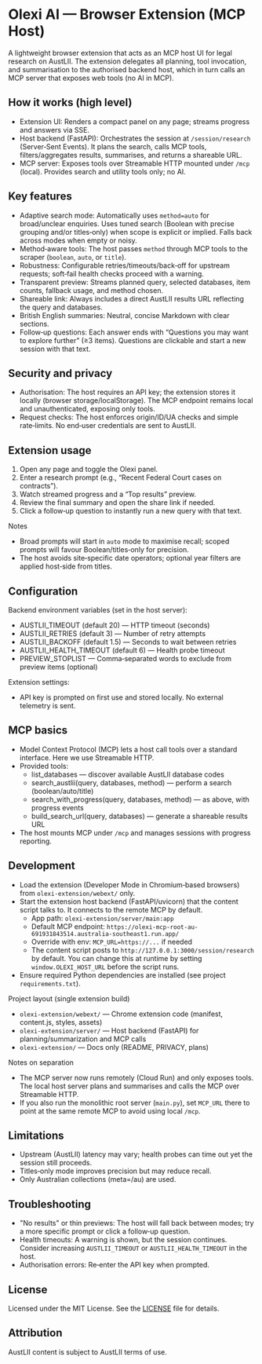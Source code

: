 # Olexi AI — Browser Extension (MCP Host)

A lightweight browser extension that acts as an MCP host UI for legal research on AustLII. The extension delegates all planning, tool invocation, and summarisation to the authorised backend host, which in turn calls an MCP server that exposes web tools (no AI in MCP).

## How it works (high level)
- Extension UI: Renders a compact panel on any page; streams progress and answers via SSE.
- Host backend (FastAPI): Orchestrates the session at `/session/research` (Server‑Sent Events). It plans the search, calls MCP tools, filters/aggregates results, summarises, and returns a shareable URL.
- MCP server: Exposes tools over Streamable HTTP mounted under `/mcp` (local). Provides search and utility tools only; no AI.

## Key features
- Adaptive search mode: Automatically uses `method=auto` for broad/unclear enquiries. Uses tuned search (Boolean with precise grouping and/or titles‑only) when scope is explicit or implied. Falls back across modes when empty or noisy.
- Method‑aware tools: The host passes `method` through MCP tools to the scraper (`boolean`, `auto`, or `title`).
- Robustness: Configurable retries/timeouts/back‑off for upstream requests; soft‑fail health checks proceed with a warning.
- Transparent preview: Streams planned query, selected databases, item counts, fallback usage, and method chosen.
- Shareable link: Always includes a direct AustLII results URL reflecting the query and databases.
- British English summaries: Neutral, concise Markdown with clear sections.
- Follow‑up questions: Each answer ends with “Questions you may want to explore further” (≥3 items). Questions are clickable and start a new session with that text.

## Security and privacy
- Authorisation: The host requires an API key; the extension stores it locally (browser storage/localStorage). The MCP endpoint remains local and unauthenticated, exposing only tools.
- Request checks: The host enforces origin/ID/UA checks and simple rate‑limits. No end‑user credentials are sent to AustLII.

## Extension usage
1. Open any page and toggle the Olexi panel.
2. Enter a research prompt (e.g., “Recent Federal Court cases on contracts”).
3. Watch streamed progress and a “Top results” preview.
4. Review the final summary and open the share link if needed.
5. Click a follow‑up question to instantly run a new query with that text.

Notes
- Broad prompts will start in `auto` mode to maximise recall; scoped prompts will favour Boolean/titles‑only for precision.
- The host avoids site‑specific date operators; optional year filters are applied host‑side from titles.

## Configuration
Backend environment variables (set in the host server):
- AUSTLII_TIMEOUT (default 20) — HTTP timeout (seconds)
- AUSTLII_RETRIES (default 3) — Number of retry attempts
- AUSTLII_BACKOFF (default 1.5) — Seconds to wait between retries
- AUSTLII_HEALTH_TIMEOUT (default 6) — Health probe timeout
- PREVIEW_STOPLIST — Comma‑separated words to exclude from preview items (optional)

Extension settings:
- API key is prompted on first use and stored locally. No external telemetry is sent.

## MCP basics
- Model Context Protocol (MCP) lets a host call tools over a standard interface. Here we use Streamable HTTP.
- Provided tools:
  - list_databases — discover available AustLII database codes
  - search_austlii(query, databases, method) — perform a search (boolean/auto/title)
  - search_with_progress(query, databases, method) — as above, with progress events
  - build_search_url(query, databases) — generate a shareable results URL
- The host mounts MCP under `/mcp` and manages sessions with progress reporting.

## Development
- Load the extension (Developer Mode in Chromium‑based browsers) from `olexi-extension/webext/` only.
- Start the extension host backend (FastAPI/uvicorn) that the content script talks to. It connects to the remote MCP by default.
  - App path: `olexi-extension/server/main:app`
  - Default MCP endpoint: `https://olexi-mcp-root-au-691931843514.australia-southeast1.run.app/`
  - Override with env: `MCP_URL=https://...` if needed
  - The content script posts to `http://127.0.0.1:3000/session/research` by default. You can change this at runtime by setting `window.OLEXI_HOST_URL` before the script runs.
- Ensure required Python dependencies are installed (see project `requirements.txt`).

Project layout (single extension build)
- `olexi-extension/webext/` — Chrome extension code (manifest, content.js, styles, assets)
- `olexi-extension/server/` — Host backend (FastAPI) for planning/summarization and MCP calls
- `olexi-extension/` — Docs only (README, PRIVACY, plans)

Notes on separation
- The MCP server now runs remotely (Cloud Run) and only exposes tools. The local host server plans and summarises and calls the MCP over Streamable HTTP.
- If you also run the monolithic root server (`main.py`), set `MCP_URL` there to point at the same remote MCP to avoid using local `/mcp`.

## Limitations
- Upstream (AustLII) latency may vary; health probes can time out yet the session still proceeds.
- Titles‑only mode improves precision but may reduce recall.
- Only Australian collections (meta=/au) are used.

## Troubleshooting
- "No results" or thin previews: The host will fall back between modes; try a more specific prompt or click a follow‑up question.
- Health timeouts: A warning is shown, but the session continues. Consider increasing `AUSTLII_TIMEOUT` or `AUSTLII_HEALTH_TIMEOUT` in the host.
- Authorisation errors: Re‑enter the API key when prompted.

## License

Licensed under the MIT License. See the [LICENSE](LICENSE) file for details.

## Attribution

AustLII content is subject to AustLII terms of use.
